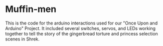 # Muffin-men
This is the code for the arduino interactions used for our "Once Upon and Arduino" Project. It included several switches, servos, and LEDs working together to tell the story of the gingerbread torture and princess selection scenes in Shrek.
